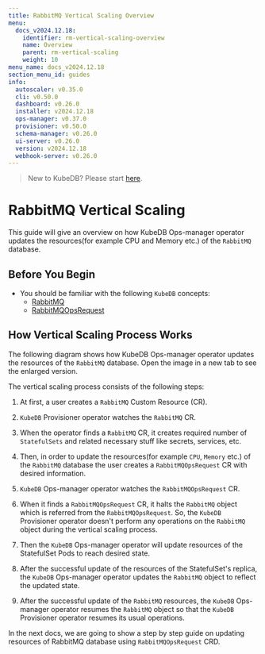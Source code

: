```yaml
---
title: RabbitMQ Vertical Scaling Overview
menu:
  docs_v2024.12.18:
    identifier: rm-vertical-scaling-overview
    name: Overview
    parent: rm-vertical-scaling
    weight: 10
menu_name: docs_v2024.12.18
section_menu_id: guides
info:
  autoscaler: v0.35.0
  cli: v0.50.0
  dashboard: v0.26.0
  installer: v2024.12.18
  ops-manager: v0.37.0
  provisioner: v0.50.0
  schema-manager: v0.26.0
  ui-server: v0.26.0
  version: v2024.12.18
  webhook-server: v0.26.0
---
```


> New to KubeDB? Please start [here](/docs/v2024.12.18/README).

# RabbitMQ Vertical Scaling

This guide will give an overview on how KubeDB Ops-manager operator updates the resources(for example CPU and Memory etc.) of the `RabbitMQ` database.

## Before You Begin

- You should be familiar with the following `KubeDB` concepts:
  - [RabbitMQ](/docs/v2024.12.18/guides/rabbitmq/concepts/rabbitmq)
  - [RabbitMQOpsRequest](/docs/v2024.12.18/guides/rabbitmq/concepts/opsrequest)

## How Vertical Scaling Process Works

The following diagram shows how KubeDB Ops-manager operator updates the resources of the `RabbitMQ` database. Open the image in a new tab to see the enlarged version.

The vertical scaling process consists of the following steps:

1. At first, a user creates a `RabbitMQ` Custom Resource (CR).

2. `KubeDB` Provisioner  operator watches the `RabbitMQ` CR.

3. When the operator finds a `RabbitMQ` CR, it creates required number of `StatefulSets` and related necessary stuff like secrets, services, etc.

4. Then, in order to update the resources(for example `CPU`, `Memory` etc.) of the `RabbitMQ` database the user creates a `RabbitMQOpsRequest` CR with desired information.

5. `KubeDB` Ops-manager operator watches the `RabbitMQOpsRequest` CR.

6. When it finds a `RabbitMQOpsRequest` CR, it halts the `RabbitMQ` object which is referred from the `RabbitMQOpsRequest`. So, the `KubeDB` Provisioner  operator doesn't perform any operations on the `RabbitMQ` object during the vertical scaling process.  

7. Then the `KubeDB` Ops-manager operator will update resources of the StatefulSet Pods to reach desired state.

8. After the successful update of the resources of the StatefulSet's replica, the `KubeDB` Ops-manager operator updates the `RabbitMQ` object to reflect the updated state.

9. After the successful update  of the `RabbitMQ` resources, the `KubeDB` Ops-manager operator resumes the `RabbitMQ` object so that the `KubeDB` Provisioner  operator resumes its usual operations.

In the next docs, we are going to show a step by step guide on updating resources of RabbitMQ database using `RabbitMQOpsRequest` CRD.
